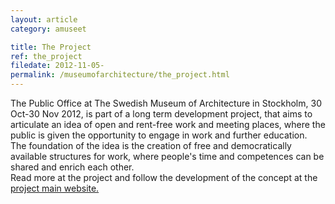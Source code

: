 ```yaml
---
layout: article
category: amuseet

title: The Project
ref: the_project
filedate: 2012-11-05-
permalink: /museumofarchitecture/the_project.html
---
```


The Public Office at The Swedish Museum of Architecture in Stockholm, 30 Oct-30 Nov 2012, is part of a long term development project, that aims to articulate an idea of open and rent-free work and meeting places, where the public is given the opportunity to engage in work and further education.  
The foundation of the idea is the creation of free and democratically available structures for work, where people's time and competences can be shared and enrich each other.  
Read more at the project and follow the development of the concept at the [project main website.](http://thepublicoffice.se)
